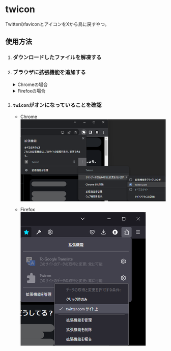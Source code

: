 # twicon
TwitterのfaviconとアイコンをXから鳥に戻すやつ。

## 使用方法

1. ### ダウンロードしたファイルを解凍する

1. ### ブラウザに拡張機能を追加する


	<details>
	<summary>Chromeの場合</summary>
	
	1. アドレスバーに`chrome://extensions/`を入力して移動してください。
		```
		chrome://extensions/
		```
	1. デベロッパーモードをオンにし、`パッケージ化されていない拡張機能を読み込む`をクリック
	1. 展開したフォルダを開く
	
	</details>
	
	<details>
	<summary>Firefoxの場合</summary>
	
	1. アドレスバーに`about:debugging#/runtime/this-firefox`を入力して移動してください。
		```
		about:debugging#/runtime/this-firefox
		```
	1. `一時的な拡張機能`を展開し、`一時的なアドオンを読み込む`をクリック
    	1. 展開したフォルダ内の`manifest.json`を開く
	
	</details>

1. ### `twicon`がオンになっていることを確認
	* Chrome  
	![Chromeの拡張機能の画像](./3c.png "Chrome")

   	* Firefox  
	![Firefoxの拡張機能の画像](./3f.png "Firefox")
